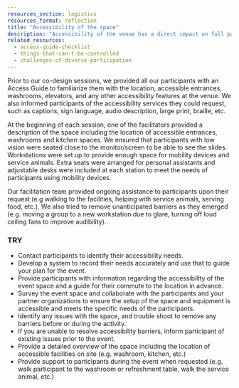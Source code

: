 ```yaml
---
resources_section: logistics
resources_format: reflection
title: "Accessibility of the space"
description: "Accessibility of the venue has a direct impact on full participation of those attending."
related_resources:
  - access-guide-checklist
  - things-that-can-t-be-controlled
  - challenges-of-diverse-participation
---
```


Prior to our co-design sessions, we provided all our participants with an Access Guide to familiarize them with the location, accessible entrances, washrooms, elevators, and any other accessibility features at the venue. We also informed participants of the accessibility services they could request, such as captions, sign language, audio description, large print, braille, etc. 


At the beginning of each session, one of the facilitators provided a description of the space including the location of accessible entrances, washrooms and kitchen spaces. We ensured that participants with low vision were seated close to the monitor/screen to be able to see the slides. Workstations were set up to provide enough space for mobility devices and service animals. Extra seats were arranged for personal assistants and adjustable desks were included at each station to meet the needs of participants using mobility devices. 


Our facilitation team provided ongoing assistance to participants upon their request (e.g walking to the facilities, helping with service animals, serving food, etc.). We also tried to remove unanticipated barriers as they emerged (e.g. moving a group to a new workstation due to glare, turning off loud ceiling fans to improve audibility).

### TRY

- Contact participants to identify their accessibility needs. 
- Develop a system to record their needs accurately and use that to guide your plan for the event. 
- Provide participants with information regarding the accessibility of the event space and a guide for their commute to the location in advance. 
- Survey the event space and collaborate with the participants and your partner organizations to ensure the setup of the space and equipment is accessible and meets the specific needs of the participants. 
- Identify any issues with the space, and trouble shoot to remove any barriers before or during the activity.
- If you are unable to resolve accessibility barriers, inform participant of existing issues prior to the event.
- Provide a detailed overview of the space including the location of accessible facilities on site (e.g. washroom, kitchen, etc.)
- Provide support to participants during the event when requested (e.g. walk participant to the washroom or refreshment table, walk the service animal, etc.)